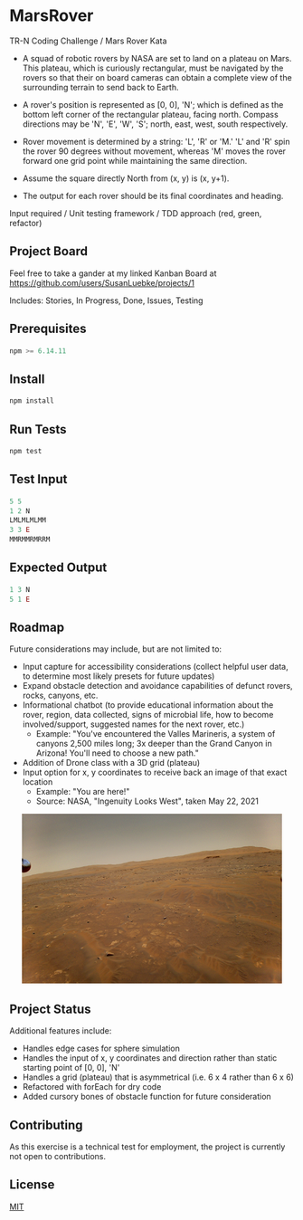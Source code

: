 # MarsRover

TR-N Coding Challenge / Mars Rover Kata

- A squad of robotic rovers by NASA are set to land on a plateau on Mars. This plateau, which is curiously rectangular, must be navigated by the rovers so that their on board cameras can obtain a complete view of the surrounding terrain to send back to Earth.

- A rover's position is represented as [0, 0], 'N'; which is defined as the bottom left corner of the rectangular plateau, facing north. Compass directions may be 'N', 'E', 'W', 'S'; north, east, west, south respectively.

- Rover movement is determined by a string: 'L', 'R' or 'M.'
  'L' and 'R' spin the rover 90 degrees without movement, whereas 'M' moves the rover forward one grid point while maintaining the same direction.

- Assume the square directly North from (x, y) is (x, y+1).

- The output for each rover should be its final coordinates and heading.

Input required / Unit testing framework / TDD approach (red, green, refactor)

## Project Board

Feel free to take a gander at my linked Kanban Board at https://github.com/users/SusanLuebke/projects/1

Includes: Stories, In Progress, Done, Issues, Testing

## Prerequisites

```javascript
npm >= 6.14.11
```

## Install

```javascript
npm install
```

## Run Tests

```javascript
npm test
```

## Test Input

```javascript
5 5
1 2 N
LMLMLMLMM
3 3 E
MMRMMRMRRM
```

## Expected Output

```javascript
1 3 N
5 1 E
```

## Roadmap

Future considerations may include, but are not limited to:

- Input capture for accessibility considerations (collect helpful user data, to determine most likely presets for future updates)
- Expand obstacle detection and avoidance capabilities of defunct rovers, rocks, canyons, etc.
- Informational chatbot (to provide educational information about the rover, region, data collected, signs of microbial life, how to become involved/support, suggested names for the next rover, etc.)
  - Example: "You've encountered the Valles Marineris, a system of canyons 2,500 miles long; 3x deeper than the Grand Canyon in Arizona! You'll need to choose a new path."
- Addition of Drone class with a 3D grid (plateau)
- Input option for x, y coordinates to receive back an image of that exact location
  - Example: "You are here!"
  - Source: NASA, "Ingenuity Looks West", taken May 22, 2021

<p align="center">
  <img width="460" height="300" src="Documents\NASA_Ingenuity_Looks_West_PIA24600.png" alt="NASA Ingenuity Looks West">
</p>

## Project Status

Additional features include:

- Handles edge cases for sphere simulation
- Handles the input of x, y coordinates and direction rather than static starting point of [0, 0], 'N'
- Handles a grid (plateau) that is asymmetrical (i.e. 6 x 4 rather than 6 x 6)
- Refactored with forEach for dry code
- Added cursory bones of obstacle function for future consideration

## Contributing

As this exercise is a technical test for employment, the project is currently not open to contributions.

## License

[MIT](https://choosealicense.com/licenses/mit/)
